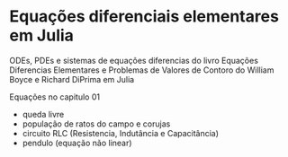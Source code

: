 # Equações diferenciais elementares em Julia

ODEs, PDEs e sistemas de equações diferencias do livro Equações Diferencias Elementares e Problemas de Valores de Contoro do William Boyce e Richard DiPrima em Julia

Equações no capitulo 01
* queda livre
* população de ratos do campo e corujas
* circuito RLC (Resistencia, Indutância e Capacitância)
* pendulo (equação não linear)